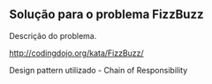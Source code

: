 Solução para o problema FizzBuzz
----------------------------------
Descrição do problema.

http://codingdojo.org/kata/FizzBuzz/

Design pattern utilizado - Chain of Responsibility